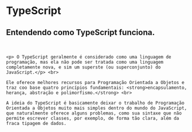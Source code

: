 # TypeScript
<h2>Entendendo como TypeScript funciona.</h2>  <br>


    <p> O TypeScript geralmente é considerado como uma linguagem de programação, mas ela não pode ser tratada como uma linguagem completamente nova, e sim um superste (ou superconjunto) do JavaScript.</p> <br>
    
    Ele oferece melhores recursos para Programação Orientada a Objetos e traz coo base quatro princípios fundamentais: <strong>encapsulamento, herança, abstração e polimorfismo.</strong> <br>
    
    A ideia do TypeScript é basicamente deixar o trabalho de Programação Orientada a Objetos muito mais simples dentro do mundo do JavaScript, que naturalmente oferece alguns problemas, como sua sintaxe que não permite escrever classes, por exemplo, de forma tão clara, além da fraca tipagem de dados.

